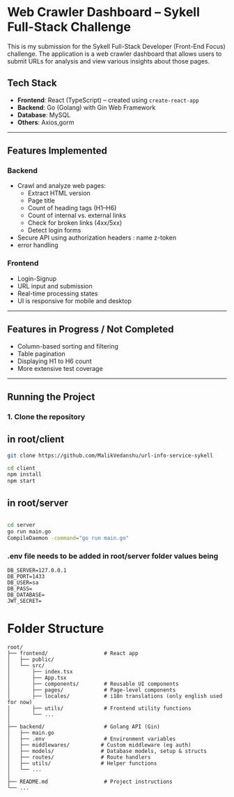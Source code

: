 # Web Crawler Dashboard – Sykell Full-Stack Challenge

This is my submission for the Sykell Full-Stack Developer (Front-End Focus) challenge. The application is a web crawler dashboard that allows users to submit URLs for analysis and view various insights about those pages.

## Tech Stack

- **Frontend**: React (TypeScript) – created using `create-react-app`
- **Backend**: Go (Golang) with Gin Web Framework
- **Database**: MySQL
- **Others**: Axios,gorm

---

## Features Implemented

### Backend
- Crawl and analyze web pages:
  - Extract HTML version
  - Page title
  - Count of heading tags (H1–H6)
  - Count of internal vs. external links
  - Check for broken links (4xx/5xx)
  - Detect login forms
- Secure API using authorization headers : name z-token
- error handling

### Frontend
- Login-Signup
- URL input and submission
- Real-time processing states
- UI is responsive for mobile and desktop

---

## Features in Progress / Not Completed
- Column-based sorting and filtering
- Table pagination
- Displaying H1 to H6 count
- More extensive test coverage

---

## Running the Project

### 1. Clone the repository

## in root/client

```bash
git clone https://github.com/MalikVedanshu/url-info-service-sykell

cd client
npm install
npm start

```

## in root/server
```bash

cd server
go run main.go
CompileDaemon -command="go run main.go"


```

### .env file needs to be added in root/server folder values being
```
DB_SERVER=127.0.0.1
DB_PORT=1433
DB_USER=sa
DB_PASS=
DB_DATABASE=
JWT_SECRET=
```

# Folder Structure

```
root/
├── frontend/                  # React app
│   ├── public/
│   └── src/
│       ├── index.tsx
│       ├── App.tsx
│       ├── components/        # Reusable UI components
│       ├── pages/             # Page-level components
│       ├── locales/           # i18n translations (only english used for now)
│       ├── utils/             # Frontend utility functions
│       └── ...
│
├── backend/                   # Golang API (Gin)
│   ├── main.go
│   ├── .env                   # Environment variables
│   ├── middlewares/          # Custom middleware (eg auth)
│   ├── models/               # Database models, setup & structs
│   ├── routes/               # Route handlers
│   ├── utils/                # Helper functions
│   └── ...
│
├── README.md                  # Project instructions
└── ...
```